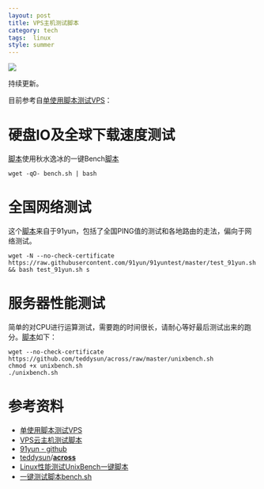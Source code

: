 ```yaml
---
layout: post
title: VPS主机测试脚本
category: tech
tags:  linux 
style: summer
---
```

![](https://cdn.kelu.org/blog/tags/linux.jpg)

持续更新。

目前参考自[单使用脚本测试VPS](https://www.zhujiboke.com/2017/01/30.html)：

# 硬盘IO及全球下载速度测试

[脚本](https://www.zhujiboke.com/tag/%e8%84%9a%e6%9c%ac)使用秋水逸冰的一键Bench[脚本](https://www.zhujiboke.com/tag/%e8%84%9a%e6%9c%ac)

	wget -qO- bench.sh | bash

# 全国网络测试

这个[脚本](https://www.zhujiboke.com/tag/%e8%84%9a%e6%9c%ac)来自于91yun，包括了全国PING值的测试和各地路由的走法，偏向于网络测试。

	wget -N --no-check-certificate https://raw.githubusercontent.com/91yun/91yuntest/master/test_91yun.sh && bash test_91yun.sh s

# 服务器性能测试

简单的对CPU进行运算测试，需要跑的时间很长，请耐心等好最后测试出来的跑分。[脚本](https://www.zhujiboke.com/tag/%e8%84%9a%e6%9c%ac)如下：

	wget --no-check-certificate https://github.com/teddysun/across/raw/master/unixbench.sh
	chmod +x unixbench.sh
	./unixbench.sh

# 参考资料

* [单使用脚本测试VPS](https://www.zhujiboke.com/2017/01/30.html)
* [VPS云主机测试脚本](https://birdteam.net/2017/08/vps-cloud-host-test-scripts.html)
* [91yun - github](https://github.com/91yun)
* [teddysun](https://github.com/teddysun)/**[across](https://github.com/teddysun/across)**
* [Linux性能测试UnixBench一键脚本](https://teddysun.com/245.html)
* [一键测试脚本bench.sh](https://teddysun.com/444.html)